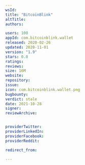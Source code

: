 ```yaml
---
wsId: 
title: "BitcoinBlink"
altTitle: 
authors:

users: 100
appId: com.bitcoinblink.wallet
released: 2020-02-26
updated: 2020-11-01
version: "1.9"
stars: 0.0
ratings: 
reviews: 
size: 16M
website: 
repository: 
issue: 
icon: com.bitcoinblink.wallet.png
bugbounty: 
verdict: stale
date: 2021-10-28
signer: 
reviewArchive:


providerTwitter: 
providerLinkedIn: 
providerFacebook: 
providerReddit: 

redirect_from:

---
```



